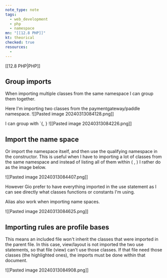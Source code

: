 ```yaml
---
note_type: note
tags:
  - web_development
  - php
  - namespace
mn: "[[12.8 PHP]]"
kt: theorical
checked: true
resources:
  - 
---
```

[[12.8 PHP|PHP]]

## Group imports

When importing multiple classes from the same namespace I can group them together. 

Here I'm importing two classes from the paymentgateway/paddle namespace.
![[Pasted image 20240313084128.png]]

 I can group with `{, }
![[Pasted image 20240313084226.png]]

## Import the name space
Or import the namespace itself, and then use the qualifying namespace in the constructor. This is useful when I have to importing a lot of classes from the same namespace and instead of listing all of them within ( , ) I rather do as the image below.

![[Pasted image 20240313084407.png]]

However Gio prefer to have everything imported in the use statement as I can see directly what classes functions or constants I'm using. 

Alias also work when importing name spaces. 

![[Pasted image 20240313084625.png]]

## Importing rules are profile bases
This means an included file won't inherit the classes that were imported in the parent file. In this case, view/layout is not imported the two use statements, so that file (view) can't use those classes. If that file need those classes (the highlighted ones), the imports must be done within that document.

![[Pasted image 20240313084908.png]]



